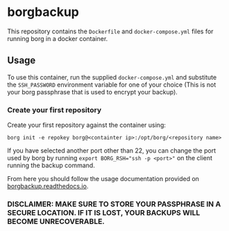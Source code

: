 # borgbackup

This repository contains the `Dockerfile` and `docker-compose.yml` files for running borg in a docker container. 

## Usage

To use this container, run the supplied  `docker-compose.yml` and substitute the `SSH_PASSWORD` environment variable for one of your choice (This is not your borg passphrase that is used to encrypt your backup).

### Create your first repository

Create your first repository against the container using:

```
borg init -e repokey borg@<containter ip>:/opt/borg/<repository name>
```

If you have selected another port other than 22, you can change the port used by borg by running `export BORG_RSH="ssh -p <port>"` on the client running the backup command.

From here you should follow the usage documentation provided on [borgbackup.readthedocs.io](https://borgbackup.readthedocs.io/en/stable/usage/general.html).

### DISCLAIMER: MAKE SURE TO STORE YOUR PASSPHRASE IN A SECURE LOCATION. IF IT IS LOST, YOUR BACKUPS WILL BECOME UNRECOVERABLE.
